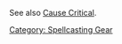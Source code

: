See also [Cause Critical](Cause_Critical "wikilink").

[Category: Spellcasting Gear](Category:_Spellcasting_Gear "wikilink")
